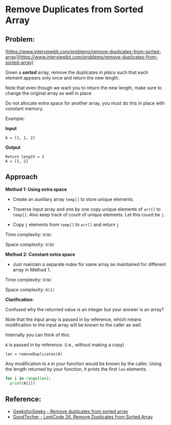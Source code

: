 # Remove Duplicates from Sorted Array

## Problem:
[https://www.interviewbit.com/problems/remove-duplicates-from-sorted-array](https://www.interviewbit.com/problems/remove-duplicates-from-sorted-array)

Given a ***sorted*** array, remove the duplicates *in place* such that each element appears only once and return the new length.

Note that even though we want you to return the new length, make sure to change the original array as well in place

Do not allocate extra space for another array, you must do this in place with constant memory.

Example:

**Input**
```
A = [1, 1, 2]
```

**Output**
```
Return length = 2
A = [1, 2]
```

## Approach

**Method 1: Using extra space**

- Create an auxiliary array `temp[]` to store unique elements.

- Traverse input array and one by one copy unique elements of `arr[]` to `temp[]`. Also keep track of count of unique elements. Let this count be `j`.

- Copy `j` elements from `temp[]` to `arr[]` and return `j`

Time complexity: `O(N)`

Space complexity: `O(N)`

**Method 2: Constant extra space**

- Just maintain a separate index for same array as maintained for different array in Method 1.

Time complexity: `O(N)`

Space complexity: `O(1)`

**Clarification:**

Confused why the returned value is an integer but your answer is an array?

Note that the input array is passed in by reference, which means modification to the input array will be known to the caller as well.

Internally you can think of this:

`A` is passed in by reference. (i.e., without making a copy)

`len = removeDuplicates(A)`

Any modification to `A` in your function would be known by the caller.
Using the length returned by your function, it prints the first `len` elements.

```python
for i in range(len):
  print(A[i])
```

## Reference:
* [GeeksforGeeks - Remove duplicates from sorted array](https://www.geeksforgeeks.org/remove-duplicates-sorted-array)
* [GoodTecher - LeetCode 26. Remove Duplicates from Sorted Array](http://www.goodtecher.com/leetcode-26-remove-duplicates-from-sorted-array)
